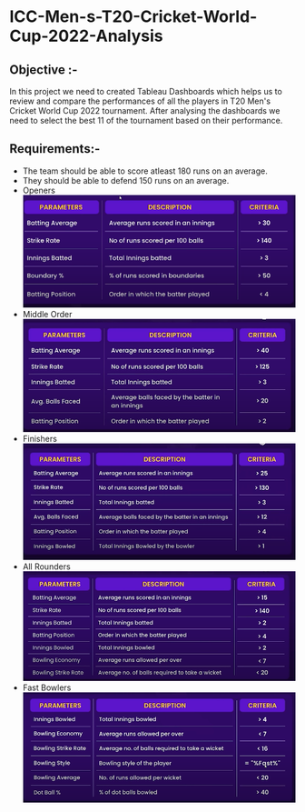 # ICC-Men-s-T20-Cricket-World-Cup-2022-Analysis

## Objective :-
In this project we need to created Tableau Dashboards which helps us to review and compare the performances of all the players in T20 Men's Cricket World Cup 2022 tournament. After analysing the dashboards we need to select the best 11 of the tournament based on their performance.

## Requirements:-
* The team should be able to score atleast 180 runs on an average.
* They should be able to defend 150 runs on an average.
* Openers
     ![Opener](https://github.com/Ignatius306/T20-Cricket-Analysis/blob/main/images/t201.png)
* Middle Order
     ![Middle Order](https://github.com/Ignatius306/T20-Cricket-Analysis/blob/main/images/Screenshot%202023-04-08%20172307.png)
* Finishers
     ![Finishers](https://github.com/Ignatius306/T20-Cricket-Analysis/blob/main/images/t202.png)
* All Rounders
     ![All rounders](https://github.com/Ignatius306/T20-Cricket-Analysis/blob/main/images/t203.png)
* Fast Bowlers
     ![Fast bowlers](https://github.com/Ignatius306/T20-Cricket-Analysis/blob/main/images/Fastbowlers.png)
  


